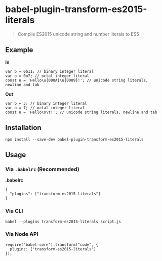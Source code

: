 babel-plugin-transform-es2015-literals
======================================

> Compile ES2015 unicode string and number literals to ES5

Example
-------

**In**

    var b = 0b11; // binary integer literal
    var o = 0o7; // octal integer literal
    const u = 'Hello\u{000A}\u{0009}!'; // unicode string literals, newline and tab

**Out**

    var b = 3; // binary integer literal
    var o = 7; // octal integer literal
    const u = 'Hello\n\t!'; // unicode string literals, newline and tab

Installation
------------

    npm install --save-dev babel-plugin-transform-es2015-literals

Usage
-----

### Via `.babelrc` (Recommended)

**.babelrc**

    {
      "plugins": ["transform-es2015-literals"]
    }

### Via CLI

    babel --plugins transform-es2015-literals script.js

### Via Node API

    require("babel-core").transform("code", {
      plugins: ["transform-es2015-literals"]
    });
